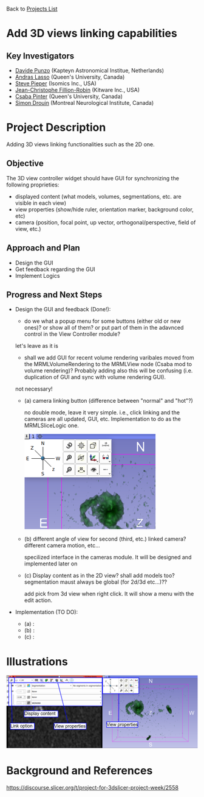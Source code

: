 Back to [Projects List](../../README.md#ProjectsList)

# Add 3D views linking capabilities

## Key Investigators

- [Davide Punzo](https://punzo.github.io/) (Kapteyn Astronomical Institue, Netherlands)
- [Andras Lasso](http://perk.cs.queensu.ca/users/lasso) (Queen's University, Canada)
- [Steve Pieper](https://lmi.med.harvard.edu/people/steve-pieper) (Isomics Inc., USA)
- [Jean-Christophe Fillion-Robin](https://www.kitware.com/jean-christophe-fillion-robin/) (Kitware Inc., USA)
- [Csaba Pinter](http://perk.cs.queensu.ca/users/pinter) (Queen's University, Canada)
- [Simon Drouin](http://nist.mni.mcgill.ca/?page_id=369) (Montreal Neurological Institute, Canada)


# Project Description
Adding 3D views linking functionalities such as the 2D one.

## Objective
The 3D view controller widget should have GUI for synchronizing the following proprieties: 

* displayed content (what models, volumes, segmentations, etc. are visible in each view)
* view properties (show/hide ruler, orientation marker, background color, etc)
* camera (position, focal point, up vector, orthogonal/perspective, field of view, etc.)

## Approach and Plan

* Design the GUI
* Get feedback regarding the GUI
* Implement Logics

## Progress and Next Steps

* Design the GUI and feedback (Done!):

   * do we what a popup menu for some buttons (either old or new ones)? or show all of them? or put part of them in the adavnced control in the View Controller module?
  
   let's leave as it is

   * shall we add GUI for recent volume rendering varibales moved from the MRMLVolumeRendering to the MRMLView node (Csaba mod to volume rendering)? Probably adding also this will be confusing (i.e. duplication of GUI and sync with volume rendering GUI).
  
    not necessary!


   * (a) camera linking button (difference between "normal" and "hot"?)

      no double mode, leave it very simple. i.e., click linking and the cameras are all updated, GUI, etc.
      Implementation to do as the MRMLSliceLogic one.
      
      ![](https://raw.githubusercontent.com/Punzo/SlicerAstroWikiImages/master/3Dviewlinking1.png)

   * (b) different angle of view for second (third, etc.) linked camera? different camera motion, etc... 

      specilized interface in the cameras module. It will be designed and implemented later on

   * (c) Display content as in the 2D view? shall add models too? segmentation maust always be global (for 2d/3d etc...)??

      add pick from 3d view when right click. It will show a menu with the edit action.

* Implementation (TO DO): 
   * (a) :
   * (b) :
   * (c) :

# Illustrations

<!--Add pictures and links to videos that demonstrate what has been accomplished.-->

![](https://raw.githubusercontent.com/Punzo/SlicerAstroWikiImages/master/3Dviewlinking.png)

# Background and References

<!--Use this space for information that may help people better understand your project, like links to papers, source code, or data.-->

https://discourse.slicer.org/t/project-for-3dslicer-project-week/2558
